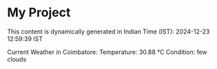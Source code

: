# My Project

This content is dynamically generated in Indian Time (IST): 2024-12-23 12:59:39 IST


Current Weather in Coimbatore:
Temperature: 30.88 °C
Condition: few clouds
